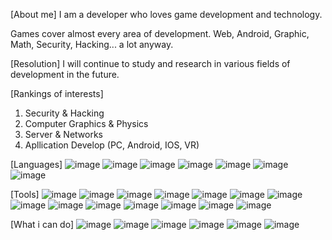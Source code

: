 [About me]
I am a developer who loves game development and technology.

Games cover almost every area of development. Web, Android, Graphic, Math, Security, Hacking... a lot anyway.


[Resolution]
I will continue to study and research in various fields of development in the future.

[Rankings of interests]
1. Security & Hacking
2. Computer Graphics & Physics
3. Server & Networks
4. Apllication Develop (PC, Android, IOS, VR)

[Languages]
![image](https://img.shields.io/badge/C-lv.4-yellowgreen)
![image](https://img.shields.io/badge/C%2B%2B-lv.6-lightgrey)
![image](https://img.shields.io/badge/C%23-lv.7-yellow)
![image](https://img.shields.io/badge/JAVA-lv.4-orange)
![image](https://img.shields.io/badge/python-lv.3-blue)
![image](https://img.shields.io/badge/TS-lv.5-brightgreen)
![image](https://img.shields.io/badge/JS-lv.5-16A17C)

[Tools]
![image](https://img.shields.io/badge/Unity-lv.7-39D700)
![image](https://img.shields.io/badge/Unreal-lv.3-DBD415)
![image](https://img.shields.io/badge/DirectX9-lv.5-CA11AB)
![image](https://img.shields.io/badge/WinAPI-lv.4-5FBFD7)
![image](https://img.shields.io/badge/WPF-lv.4-0C5A6E)
![image](https://img.shields.io/badge/AndroidStudio-lv.3-blue)
![image](https://img.shields.io/badge/NodeJS-lv.4-0C5A6E)
![image](https://img.shields.io/badge/Windows-lv.4-0C5A6E)
![image](https://img.shields.io/badge/Linux-lv.3-lightgrey)
![image](https://img.shields.io/badge/Photoshop-lv.3-DBD415)
![image](https://img.shields.io/badge/Premier_Pro-lv.2-brightgreen)
![image](https://img.shields.io/badge/After_Effect-lv.3-0C5A6E)
![image](https://img.shields.io/badge/FL_Studio-lv.3-yellowgreen)
![image](https://img.shields.io/badge/Blender-lv.3-orange)

[What i can do]
![image](https://img.shields.io/badge/Mobile_Game_Develop-lv.6-39D700)
![image](https://img.shields.io/badge/VR_Game_Develop-lv.4-DBD415)
![image](https://img.shields.io/badge/PC_Game_Develop-lv.5-CA11AB)
![image](https://img.shields.io/badge/Game_Server_Develop-lv.4-5FBFD7)
![image](https://img.shields.io/badge/WEB_Server_Develop-lv.4-0C5A6E)
![image](https://img.shields.io/badge/Modelling-lv.2-0C5A6E)
